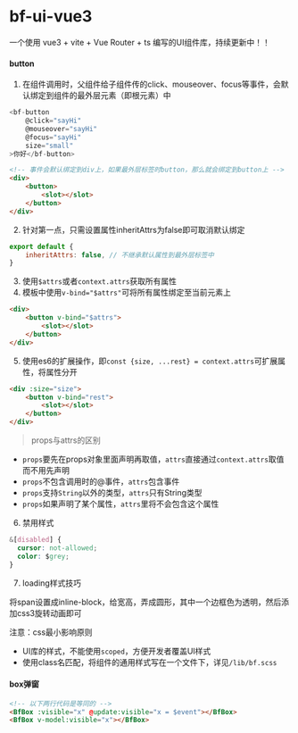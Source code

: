 # bf-ui-vue3
一个使用 vue3 + vite + Vue Router + ts 编写的UI组件库，持续更新中！！

#### button

1. 在组件调用时，父组件给子组件传的click、mouseover、focus等事件，会默认绑定到组件的最外层元素（即根元素）中
```js
<bf-button
    @click="sayHi"
    @mouseover="sayHi"
    @focus="sayHi"
    size="small"
>你好</bf-button>
```
```html
<!-- 事件会默认绑定到div上，如果最外层标签时button，那么就会绑定到button上 -->
<div>
    <button>
        <slot></slot>
    </button>
</div>
```
2. 针对第一点，只需设置属性inheritAttrs为false即可取消默认绑定
```js
export default {
    inheritAttrs: false, // 不继承默认属性到最外层标签中
}
```
3. 使用`$attrs`或者`context.attrs`获取所有属性
4. 模板中使用`v-bind="$attrs"`可将所有属性绑定至当前元素上
```html
<div>
    <button v-bind="$attrs">
        <slot></slot>
    </button>
</div>
```
5. 使用es6的扩展操作，即`const {size, ...rest} = context.attrs`可扩展属性，将属性分开
```html
<div :size="size">
    <button v-bind="rest">
        <slot></slot>
    </button>
</div>
```

> props与attrs的区别

- `props`要先在props对象里面声明再取值，`attrs`直接通过`context.attrs`取值而不用先声明
- `props`不包含调用时的@事件，`attrs`包含事件
- `props`支持`String`以外的类型，`attrs`只有String类型
- `props`如果声明了某个属性，`attrs`里将不会包含这个属性

6. 禁用样式
```css
&[disabled] {
  cursor: not-allowed;
  color: $grey;
}
```

7. loading样式技巧

将span设置成inline-block，给宽高，弄成圆形，其中一个边框色为透明，然后添加css3旋转动画即可

注意：css最小影响原则
- UI库的样式，不能使用`scoped`，方便开发者覆盖UI样式
- 使用class名匹配，将组件的通用样式写在一个文件下，详见`/lib/bf.scss`

#### box弹窗

```html
<!-- 以下两行代码是等同的 -->
<BfBox :visible="x" @update:visible="x = $event"></BfBox>
<BfBox v-model:visible="x"></BfBox>
```